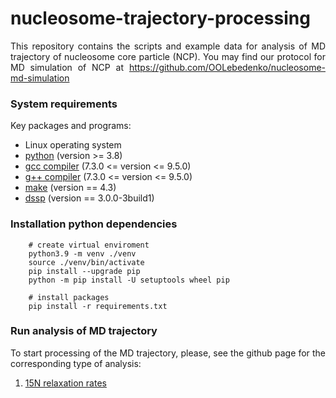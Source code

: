 <div align="justify">

# nucleosome-trajectory-processing

This repository contains the scripts and example data for analysis of MD trajectory of nucleosome core particle (NCP).
You may find our protocol for MD simulation of NCP at https://github.com/OOLebedenko/nucleosome-md-simulation

### System requirements

Key packages and programs:

- Linux operating system
- [python](https://www.python.org/) (version >= 3.8)
- [gcc compiler](https://gcc.gnu.org/) (7.3.0 <= version <= 9.5.0)
- [g++ compiler](https://gcc.gnu.org/) (7.3.0 <= version <= 9.5.0)
- [make](https://www.gnu.org/software/make/manual/make.html) (version == 4.3)
- [dssp](https://swift.cmbi.umcn.nl/gv/dssp/) (version == 3.0.0-3build1)

### Installation python dependencies

```code-block:: bash
    # create virtual enviroment
    python3.9 -m venv ./venv
    source ./venv/bin/activate
    pip install --upgrade pip
    python -m pip install -U setuptools wheel pip
    
    # install packages
    pip install -r requirements.txt
```

### Run analysis of MD trajectory

To start processing of the MD trajectory, please, see the github page for the corresponding type of analysis:

1) [15N relaxation rates](15N_relaxation_rates/README.md)


</div>



